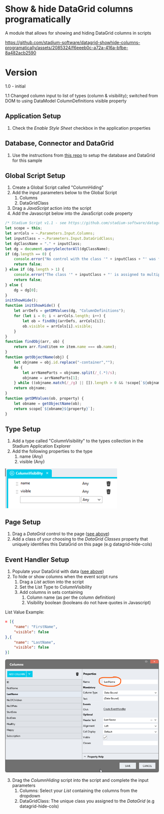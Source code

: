 # Show & hide DataGrid columns programatically

A module that allows for showing and hiding DataGrid columns in scripts

https://github.com/stadium-software/datagrid-showhide-columns-programatically/assets/2085324/f6eeeb0c-a72a-416a-bfbe-8a482acb2590

# Version 
1.0 - initial

1.1 Changed column input to list of types (column & visibility); switched from DOM to using DataModel ColumnDefinitions visible property

## Application Setup
1. Check the *Enable Style Sheet* checkbox in the application properties

## Database, Connector and DataGrid
1. Use the instructions from [this repo](https://github.com/stadium-software/samples-database) to setup the database and DataGrid for this sample

## Global Script Setup
1. Create a Global Script called "ColumnHiding"
2. Add the input parameters below to the Global Script
   1. Columns
   2. DataGridClass
3. Drag a *JavaScript* action into the script
4. Add the Javascript below into the JavaScript code property
```javascript
/* Stadium Script v1.1 - see https://github.com/stadium-software/datagrid-showhide-columns-programatically */
let scope = this;
let arrCols = ~.Parameters.Input.Columns;
let inputClass = ~.Parameters.Input.DataGridClass;
let dgClassName = "." + inputClass;
let dg = document.querySelectorAll(dgClassName);
if (dg.length == 0) {
    console.error("No control with the class '" + inputClass + "' was found");
    return false;
} else if (dg.length > 1) {
    console.error("The class '" + inputClass + "' is assigned to multiple DataGrids. DataGrids using this script must have unique classnames");
    return false;
} else { 
    dg = dg[0];
}
initShowHide();
function initShowHide() { 
    let arrDefs = getDMValues(dg, "ColumnDefinitions");
    for (let i = 0; i < arrCols.length; i++) { 
        let ob = findObj(arrDefs, arrCols[i]);
        ob.visible = arrCols[i].visible;
    }
}
function findObj(arr, ob) {
    return arr.find(item => item.name === ob.name);
}
function getObjectName(obj) {
    let objname = obj.id.replace("-container","");
    do {
        let arrNameParts = objname.split(/_(.*)/s);
        objname = arrNameParts[1];
    } while ((objname.match(/_/g) || []).length > 0 && !scope[`${objname}Classes`]);
    return objname;
}
function getDMValues(ob, property) {
    let obname = getObjectName(ob);
    return scope[`${obname}${property}`];
}
```

## Type Setup
1. Add a type called "ColumnVisibility" to the types collection in the Stadium Application Explorer
2. Add the following properties to the type
   1. name (Any)
   2. visible (Any)

![ColumnVisibleType.png](images/ColumnVisibleType.png)

## Page Setup
1. Drag a *DataGrid* control to the page ([see above](#database-connector-and-datagrid))
2. Add a class of your choosing to the *DataGrid* *Classes* property that uniquely identifies this DataGrid on this page (e.g datagrid-hide-cols)

## Event Handler Setup
1. Populate your DataGrid with data ([see above](#database-connector-and-datagrid))
2. To hide or show columns when the event script runs
   1. Drag a *List* action into the script 
   2. Set the List Type to ColumnVisibility
   3. Add columns in sets containing
      1. Column name (as per the column definition)
      2. Visibility boolean (booleans do not have quotes in Javascript)

List Value Example:
```json
= [{
	"name": "FirstName",
	"visible": false
},{
	"name": "LastName",
	"visible": false
}]
```

![Column Name](images/ColumnName.png)

3. Drag the *ColumnHiding* script into the script and complete the input parameters
   1. Columns: Select your *List* containing the columns from the dropdown
   2. DataGridClass: The unique class you assigned to the *DataGrid* (e.g datagrid-hide-cols)
